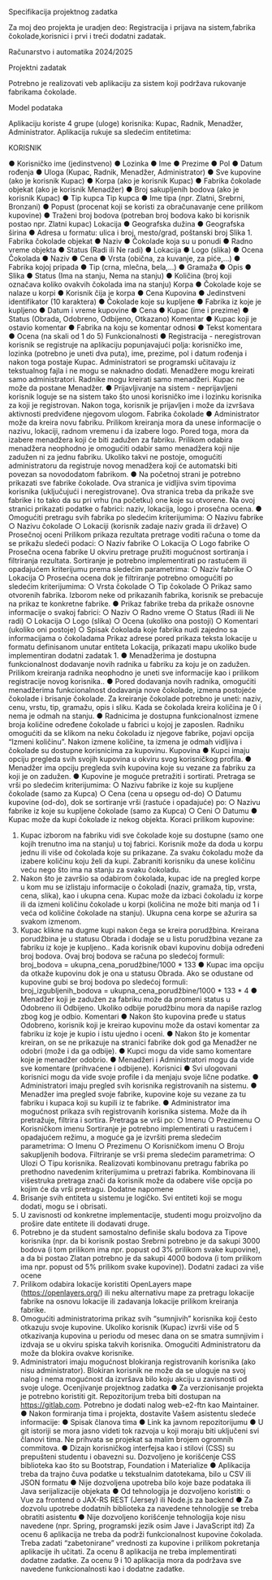 Specifikacija projektnog zadatka

Za moj deo projekta je uradjen deo: Registracija i prijava na sistem,fabrika čokolade,korisnici i prvi i treći dodatni zadatak.

Računarstvo i automatika 2024/2025

Projektni zadatak

Potrebno je realizovati veb aplikaciju za sistem koji podržava rukovanje fabrikama čokolade.

Model podataka

Aplikaciju koriste 4 grupe (uloge) korisnika: Kupac, Radnik, Menadžer, Administrator. Aplikacija
rukuje sa sledećim entitetima:

KORISNIK

● Korisničko ime (jedinstveno)
● Lozinka
● Ime
● Prezime
● Pol
● Datum rođenja
● Uloga (Kupac, Radnik, Menadžer, Administrator)
● Sve kupovine (ako je korisnik Kupac)
● Korpa (ako je korisnik Kupac)
● Fabrika čokolade objekat (ako je korisnik Menadžer)
● Broj sakupljenih bodova (ako je korisnik Kupac)
● Tip kupca
Tip kupca
● Ime tipa (npr. Zlatni, Srebrni, Bronzani)
● Popust (procenat koji se koristi za obračunavanje cene prilikom kupovine)
● Traženi broj bodova (potreban broj bodova kako bi korisnik postao npr. Zlatni kupac)
Lokacija
● Geografska dužina
● Geografska širina
● Adresa u formatu: ulica i broj, mesto/grad, poštanski broj
Slika 1.
Fabrika čokolade objekat
● Naziv
● Čokolade koja su u ponudi
● Radno vreme objekta
● Status (Radi ili Ne radi)
● Lokacija
● Logo (slika)
● Ocena
Čokolada
● Naziv
● Cena
● Vrsta (obična, za kuvanje, za piće,…)
● Fabrika kojoj pripada
● Tip (crna, mlečna, bela,...)
● Gramaža
● Opis
● Slika
● Status (Ima na stanju, Nema na stanju)
● Količina (broj koji označava koliko ovakvih čokolada ima na stanju)
Korpa
● Čokolade koje se nalaze u korpi
● Korisnik čija je korpa
● Cena
Kupovina
● Jedinstveni identifikator (10 karaktera)
● Čokolade koje su kupljene
● Fabrika iz koje je kupljeno
● Datum i vreme kupovine
● Cena
● Kupac (ime i prezime)
● Status (Obrada, Odobreno, Odbijeno, Otkazano)
Komentar
● Kupac koji je ostavio komentar
● Fabrika na koju se komentar odnosi
● Tekst komentara
● Ocena (na skali od 1 do 5)
Funkcionalnosti
● Registracija - neregistrovan korisnik se registruje na aplikaciju popunjavajući polja:
korisničko ime, lozinka (potrebno je uneti dva puta), ime, prezime, pol i datum rođenja i
nakon toga postaje Kupac. Administratori se programski učitavaju iz tekstualnog fajla i
ne mogu se naknadno dodati. Menadžere mogu kreirati samo administratori.
Radnike mogu kreirati samo menadžeri. Kupac ne može da postane Menadžer.
● Prijavljivanje na sistem - neprijavljeni korisnik loguje se na sistem tako što unosi
korisničko ime i lozinku korisnika za koji je registrovan. Nakon toga, korisnik je prijavljen i
može da izvršava aktivnosti predviđene njegovom ulogom.
Fabrika čokolade
● Administrator može da kreira novu fabriku. Prilikom kreiranja mora da unese
informacije o nazivu, lokaciji, radnom vremenu i da izabere logo. Pored toga, mora da
izabere menadžera koji će biti zadužen za fabriku. Prilikom odabira menadžera
neophodno je omogućiti odabir samo menadžera koji nije zadužen ni za jednu fabriku.
Ukoliko takvi ne postoje, omogućiti administratoru da registruje novog menadžera koji će
automatski biti povezan sa novododatom fabrikom.
● Na početnoj strani je potrebno prikazati sve fabrike čokolade. Ova stranica je vidljiva
svim tipovima korisnika (uključujući i neregistrovane). Ova stranica treba da prikaže sve
fabrike i to tako da su pri vrhu (na početku) one koje su otvorene. Na ovoj stranici
prikazati podatke o fabrici: naziv, lokacija, logo i prosečna ocena.
● Omogućiti pretragu svih fabrika po sledećim kriterijumima:
○ Nazivu fabrike
○ Nazivu čokolade
○ Lokaciji (korisnik zadaje naziv grada ili države)
○ Prosečnoj oceni
Prilikom prikaza rezultata pretrage voditi računa o tome da se prikažu sledeći podaci:
○ Naziv fabrike
○ Lokacija
○ Logo fabrike
○ Prosečna ocena fabrike
U okviru pretrage pružiti mogućnost sortiranja i filtriranja rezultata. Sortiranje je potrebno
implementirati po rastućem ili opadajućem kriterijumu prema sledećim parametrima:
○ Naziv fabrike
○ Lokacija
○ Prosećna ocena
dok je filtriranje potrebno omogućiti po sledećim kriterijumima:
○ Vrsta čokolade
○ Tip čokolade
○ Prikaz samo otvorenih fabrika.
Izborom neke od prikazanih fabrika, korisnik se prebacuje na prikaz te konkretne fabrike.
● Prikaz fabrike treba da prikaže osnovne informacije o svakoj fabrici:
○ Naziv
○ Radno vreme
○ Status (Radi ili Ne radi)
○ Lokacija
○ Logo (slika)
○ Ocena (ukoliko ona postoji)
○ Komentari (ukoliko oni postoje)
○ Spisak čokolada koje fabrika nudi zajedno sa informacijama o čokoladama
Prikaz adrese pored prikaza teksta lokacije u formatu definisanom unutar entiteta
Lokacija, prikazati mapu ukoliko bude implementiran dodatni zadatak 1.
● Menadžerima je dostupna funkcionalnost dodavanje novih radnika u fabriku za koju je
on zadužen. Prilikom kreiranja radnika neophodno je uneti sve informacije kao i prilikom
registracije novog korisnika..
● Pored dodavanja novih radnika, omogućiti menadžerima funkcionalnost dodavanja nove
čokolade, izmena postojeće čokolade i brisanje čokolade. Za kreiranje čokolade
potrebno je uneti: naziv, cenu, vrstu, tip, gramažu, opis i sliku. Kada se čokolada kreira
količina je 0 i nema je odmah na stanju.
● Radnicima je dostupna funkcionalnost izmene broja količine određene čokolade u
fabrici u kojoj je zaposlen. Radniku omogućiti da se klikom na neku čokoladu iz njegove
fabrike, pojavi opcija “Izmeni količinu”. Nakon izmene količine, ta izmena je odmah
vidljiva i čokolade su dostupne korisnicima za kupovinu.
Kupovina
● Kupci imaju opciju pregleda svih svojih kupovina u okviru svog korisničkog profila.
● Menadžer ima opciju pregleda svih kupovina koje su vezane za fabriku za koji je on
zadužen.
● Kupovine je moguće pretražiti i sortirati. Pretraga se vrši po sledećim kriterijumima:
○ Nazivu fabrike iz koje su kupljene čokolade (samo za Kupca)
○ Cena (cena u opsegu od-do)
○ Datumu kupovine (od-do),
dok se sortiranje vrši (rastuće i opadajuće) po:
○ Nazivu fabrike iz koje su kupljene čokolade (samo za Kupca)
○ Ceni
○ Datumu
● Kupac može da kupi čokolade iz nekog objekta.
Koraci prilikom kupovine:
1. Kupac izborom na fabriku vidi sve čokolade koje su dostupne (samo one
kojih trenutno ima na stanju) u toj fabrici. Korisnik može da doda u korpu
jednu ili više od čokolada koje su prikazane. Za svaku čokoladu može da
izabere količinu koju želi da kupi. Zabraniti korisniku da unese količinu
veću nego što ima na stanju za svaku čokoladu.
2. Nakon što je završio sa odabirom čokolada, kupac ide na pregled korpe u
kom mu se izlistaju informacije o čokoladi (naziv, gramaža, tip, vrsta,
cena, slika), kao i ukupna cena. Kupac može da izbaci čokoladu iz korpe
ili da izmeni količinu čokolade u korpi (količina ne može biti manja od 1 i
veća od količine čokolade na stanju). Ukupna cena korpe se ažurira sa
svakom izmenom.
3. Kupac klikne na dugme kupi nakon čega se kreira porudžbina. Kreirana
porudžbina je u statusu Obrada i dodaje se u listu porudžbina vezane za
fabriku iz koje je kupljeno..
Kada korisnik obavi kupovinu dobija određeni broj bodova. Ovaj broj bodova se
računa po sledećoj formuli:
broj_bodova = ukupna_cena_porudžbine/1000 * 133
● Kupac ima opciju da otkaže kupovinu dok je ona u statusu Obrada. Ako se odustane od
kupovine gubi se broj bodova po sledećoj formuli:
broj_izgubljenih_bodova = ukupna_cena_porudžbine/1000 * 133 * 4
● Menadžer koji je zadužen za fabriku može da promeni status u Odobreno ili Odbijeno.
Ukoliko odbije porudžbinu mora da napiše razlog zbog kog je odbio.
Komentari
● Nakon što kupovina pređe u status Odobreno, korisnik koji je kreirao kupovinu može da
ostavi komentar za fabriku iz koje je kupio i istu ujedno i oceni.
● Nakon što je komentar kreiran, on se ne prikazuje na stranici fabrike dok god ga
Menadžer ne odobri (može i da ga odbije).
● Kupci mogu da vide samo komentare koje je menadžer odobrio.
● Menadžeri i Administratori mogu da vide sve komentare (prihvaćene i odbijene).
Korisnici
● Svi ulogovani korisnici mogu da vide svoje profile i da menjaju svoje lične podatke.
● Administratori imaju pregled svih korisnika registrovanih na sistemu.
● Menadžer ima pregled svoje fabrike, kupovine koje su vezane za tu fabriku i kupaca koji
su kupili iz te fabrike.
● Administrator ima mogućnost prikaza svih registrovanih korisnika sistema. Može da ih
pretražuje, filtrira i sortira. Pretraga se vrši po:
○ Imenu
○ Prezimenu
○ Korisničkom imenu
Sortiranje je potrebno implementirati u rastućem i opadajućem režimu, a moguće ga je
izvršiti prema sledećim parametrima:
○ Imenu
○ Prezimenu
○ Korisničkom imenu
○ Broju sakupljenih bodova.
Filtriranje se vrši prema sledećim parametrima:
○ Ulozi
○ Tipu korisnika.
Realizovati kombinovanu pretragu fabrika po prethodno navedenim kriterijumima u pretrazi
fabrika. Kombinovana ili višestruka pretraga znači da korisnik može da odabere više opcija po
kojim će da vrši pretragu.
Dodatne napomene
1. Brisanje svih entiteta u sistemu je logičko. Svi entiteti koji se mogu dodati, mogu se i
obrisati.
2. U zavisnosti od konkretne implementacije, studenti mogu proizvoljno da prošire date
entitete ili dodavati druge.
3. Potrebno je da student samostalno definiše skalu bodova za Tipove korisnika (npr. da bi
korisnik postao Srebrni potrebno je da sakupi 3000 bodova (i tom prilikom ima npr.
popust od 3% prilikom svake kupovine), a da bi postao Zlatan potrebno je da sakupi
4000 bodova (i tom prilikom ima npr. popust od 5% prilikom svake kupovine)).
Dodatni zadaci za više ocene
1. Prilikom odabira lokacije koristiti OpenLayers mape (https://openlayers.org/) ili neku
alternativu mape za pretragu lokacije fabrike na osnovu lokacije ili zadavanja lokacije
prilikom kreiranja fabrike.
2. Omogućiti administratorima prikaz svih “sumnjivih” korisnika koji često otkazuju svoje
kupovine. Ukoliko korisnik (Kupac) izvrši više od 5 otkazivanja kupovina u periodu od
mesec dana on se smatra sumnjivim i izdvaja se u okviru spiska takvih korisnika.
Omogućiti Administratoru da može da blokira ovakve korisnike.
3. Administratori imaju mogućnost blokiranja registrovanih korisnika (ako nisu
administrator). Blokiran korisnik ne može da se uloguje na svoj nalog i nema mogućnost
da izvršava bilo koju akciju u zavisnosti od svoje uloge.
Ocenjivanje projektnog zadatka
● Za verzionisanje projekta je potrebno koristiti git. Repozitorijum treba biti dostupan na
https://gitlab.com. Potrebno je dodati nalog web-e2-ftn kao Maintainer.
● Nakon formiranja tima i projekta, dostavite Vašem asistentu sledeće informacije:
● Spisak članova tima
● Link ka javnom repozitorijumu
● U git istoriji se mora jasno videti tok razvoja u koji moraju biti uključeni svi članovi tima.
Ne prihvata se projekat sa malim brojem ogromnih commitova.
● Dizajn korisničkog interfejsa kao i stilovi (CSS) su prepušteni studentu i obavezni su.
Dozvoljeno je korišćenje CSS biblioteka kao što su Bootstrap, Foundation i Materialize
● Aplikacija treba da trajno čuva podatke u tekstualnim datotekama, bilo u CSV ili JSON
formatu
● Nije dozvoljena upotreba bilo koje baze podataka ili Java serijalizacije objekata
● Od tehnologija je dozvoljeno koristiti:
o Vue za frontend
o JAX-RS REST (Jersey) ili Node.js za backend
● Za dozvolu upotrebe dodatnih biblioteka za navedene tehnologije se treba obratiti
asistentu
● Nije dozvoljeno korišćenje tehnologija koje nisu navedene (npr. Spring, programski jezik
osim Jave i JavaScript itd)
Za ocenu 6 aplikacija ne treba da podrži funkcionalnost kupovine čokolada. Treba zadati
“zabetonirane” vrednosti za kupovine i prilikom pokretanja aplikacije ih učitati.
Za ocenu 8 aplikacija ne treba implementirati dodatne zadatke.
Za ocenu 9 i 10 aplikacija mora da podržava sve navedene funkcionalnosti kao i dodatne
zadatke.
